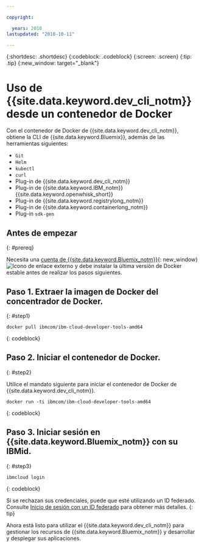 ```yaml
---

copyright:

  years: 2018
lastupdated: "2018-10-11"

---
```


{:shortdesc: .shortdesc}
{:codeblock: .codeblock}
{:screen: .screen}
{:tip: .tip}
{:new_window: target="_blank"}

# Uso de {{site.data.keyword.dev_cli_notm}} desde un contenedor de Docker

Con el contenedor de Docker de {{site.data.keyword.dev_cli_notm}}, obtiene la CLI de {{site.data.keyword.Bluemix}}, además de las herramientas siguientes:

* `Git`
* `Helm`
* `kubectl`
* `curl`
* Plug-in de {{site.data.keyword.dev_cli_notm}}
* Plug-in de {{site.data.keyword.IBM_notm}} {{site.data.keyword.openwhisk_short}}
* Plug-in de {{site.data.keyword.registrylong_notm}}
* Plug-in de {{site.data.keyword.containerlong_notm}}
* Plug-in `sdk-gen`

## Antes de empezar
{: #prereq}

Necesita una [cuenta de {{site.data.keyword.Bluemix_notm}}](https://console.bluemix.net/){: new_window} ![Icono de enlace externo](../../../icons/launch-glyph.svg "Icono de enlace externo") y debe instalar la última versión de Docker estable antes de realizar los pasos siguientes.

## Paso 1. Extraer la imagen de Docker del concentrador de Docker.
{: #step1}

```
docker pull ibmcom/ibm-cloud-developer-tools-amd64
```
{: codeblock}

## Paso 2. Iniciar el contenedor de Docker.
{: #step2}

Utilice el mandato siguiente para iniciar el contenedor de Docker de {{site.data.keyword.dev_cli_notm}}.

```
docker run -ti ibmcom/ibm-cloud-developer-tools-amd64
```
{: codeblock}

## Paso 3. Iniciar sesión en {{site.data.keyword.Bluemix_notm}} con su IBMid.
{: #step3}

```
ibmcloud login
```
{: codeblock}


Si se rechazan sus credenciales, puede que esté utilizando un ID federado. Consulte [Inicio de sesión con un ID federado](/docs/iam/login_fedid.html#federated_id) para obtener más detalles.
{: tip}

Ahora está listo para utilizar el {{site.data.keyword.dev_cli_notm}} para gestionar los recursos de {{site.data.keyword.Bluemix_notm}} y desarrollar y desplegar sus aplicaciones.

